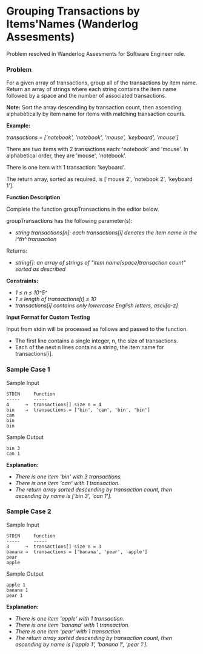 # Grouping Transactions by Items'Names (Wanderlog Assesments)

Problem resolved in Wanderlog Assesments for Software Engineer role.

### Problem
For a given array of transactions, group all of the transactions by item name. Return an array of strings where each string contains the item name followed by a space and the number of associated transactions.

**Note:** Sort the array descending by transaction count, then ascending alphabetically by item name for items with matching transaction counts.

**Example:**

*transactions = ['notebook', 'notebook', 'mouse', 'keyboard', 'mouse']*

There are two items with 2 transactions each: 'notebook' and 'mouse'. In alphabetical order, they are 'mouse', 'notebook'.

There is one item with 1 transaction: 'keyboard'.

The return array, sorted as required, is ['mouse 2', 'notebook 2', 'keyboard 1'].

**Function Description**

Complete the function groupTransactions in the editor below.

groupTransactions has the following parameter(s):

* *string transactions[n]: each transactions[i] denotes the item name in the i^th^ transaction*

Returns:

* *string[]: an array of strings of "item name[space]transaction count" sorted as described*

**Constraints:**

* *1 ≤ n ≤ 10^5^*
* *1 ≤ length of transactions[i] ≤ 10*
* *transactions[i] contains only lowercase English letters, ascii[a-z]*

**Input Format for Custom Testing**

Input from stdin will be processed as follows and passed to the function.

* The first line contains a single integer, n, the size of transactions.
* Each of the next n lines contains a string, the item name for transactions[i].

### Sample Case 1

Sample Input

```
STDIN     Function
-----     -----
4      →  transactions[] size n = 4
bin    →  transactions = ['bin', 'can', 'bin', 'bin']
can
bin
bin
```

Sample Output

```
bin 3
can 1
```

**Explanation:**

* *There is one item 'bin' with 3 transactions.*
* *There is one item 'can' with 1 transaction.*
* *The return array sorted descending by transaction count, then ascending by name is ['bin 3', 'can 1'].*


### Sample Case 2

Sample Input

```
STDIN     Function
-----     -----
3      →  transactions[] size n = 3
banana →  transactions = ['banana', 'pear', 'apple']
pear
apple
```

Sample Output

```
apple 1
banana 1
pear 1
```

**Explanation:**

* *There is one item 'apple' with 1 transaction.*
* *There is one item 'banana' with 1 transaction.*
* *There is one item 'pear' with 1 transaction.*
* *The return array sorted descending by transaction count, then ascending by name is ['apple 1', 'banana 1', 'pear 1'].*